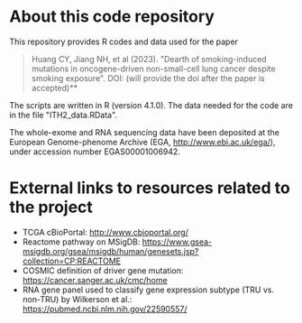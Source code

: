 # About this code repository
This repository provides R codes and data used for the paper

> Huang CY, Jiang NH, et al (2023). "Dearth of smoking-induced mutations in 
> oncogene-driven non-small-cell lung cancer despite smoking exposure". 
> DOI: (will provide the doi after the paper is accepted)**

The scripts are written in R (version 4.1.0). The data needed for the code
are in the file "ITH2_data.RData". 

The whole-exome and RNA sequencing data have been deposited at 
the European Genome-phenome Archive (EGA, http://www.ebi.ac.uk/ega/), 
under accession number EGAS00001006942.

# External links to resources related to the project
* TCGA cBioPortal: http://www.cbioportal.org/
* Reactome pathway on MSigDB: https://www.gsea-msigdb.org/gsea/msigdb/human/genesets.jsp?collection=CP:REACTOME
* COSMIC definition of driver gene mutation: https://cancer.sanger.ac.uk/cmc/home
* RNA gene panel used to classify gene expression subtype (TRU vs. non-TRU) by Wilkerson et al.: https://pubmed.ncbi.nlm.nih.gov/22590557/
